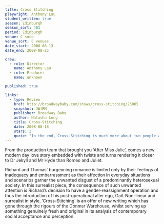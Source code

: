 ```yaml
---
title: Cross Stitching
playwright: Anthony Lau
student_written: true
season: Edinburgh
season_sort: 401
period: Edinburgh
venue: C soco
venue_sort: C venues
date_start: 2008-08-13
date_end: 2008-08-25

crew:
  - role: Director
    name: Anthony Lau
  - role: Producer
    name: unknown

published: true

links:
  - type: Review
    href: http://broadwaybaby.com/shows/cross-stitching/25085
    snapshot: JWfRM
    publisher: Broadway Baby 
    author: Natasha Long
    title: Cross-Stitching
    date: 2008-08-18
    stars: 3
    quote: "In the end, Cross-Stitching is much more about two people attempting to sort out their feelings for one another than an individual's struggle with gender identity."
---
```


From the production team that brought you ‘After Miss Julie’, comes a new modern day love story embedded with twists and turns rendering it closer to Dr Jekyll and Mr Hyde than Romeo and Juliet.

Richard and Thomas’ burgeoning romance is limited only by their feelings of inadequacy and embarrassment as their affection in everyday situations and scenarios garner the unwanted disgust of a predominantly heterosexual society. In this surrealist piece, the consequence of such unwanted attention is Richard’s decision to have a gender-reassignment operation and thus the introduction of his post-operational alter ego, Gail. Non-linear and surrealist in style, ‘Cross-Stitching’ is an offer of new writing which has gone through the rigours of the Donmar Warehouse, whilst serving up something genuinely fresh and original in its analysis of contemporary social acceptance and perception.

